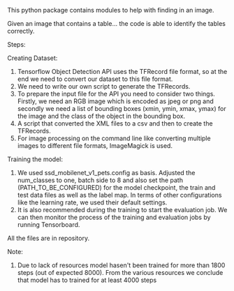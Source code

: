 This python package contains modules to help with finding in an image.

Given an image that contains a table… the code is able to identify the tables correctly.

Steps:

Creating Dataset:
1. Tensorflow Object Detection API uses the TFRecord file format, so at the end we need to convert our dataset to this file format.
2. We need to write our own script to generate the TFRecords.
3. To prepare the input file for the API you need to consider two things. Firstly, we need an RGB image which is encoded as jpeg or png and secondly we need a list of bounding boxes (xmin, ymin, xmax, ymax) for the image and the class of the object in the bounding box. 
4. A script that converted the XML files to a csv and then to create the TFRecords.
5. For image processing on the command line like converting multiple images to different file formats, ImageMagick is used.

Training the model:
1. We used ssd_mobilenet_v1_pets.config as basis. Adjusted the num_classes to one, batch side to 8 and also set the path (PATH_TO_BE_CONFIGURED) for the model checkpoint, the train and test data files as well as the label map. In terms of other configurations like the learning rate, we used their default settings.
2. It is also recommended during the training to start the evaluation job. We can then monitor the process of the training and evaluation jobs by running Tensorboard.

All the files are in repository.


Note:
1. Due to lack of resources model hasen't been trained for more than 1800 steps (out of expected 8000). From the various resources we conclude that model has to trained
for at least 4000 steps
